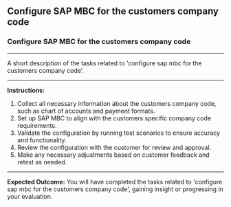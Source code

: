 ## Configure SAP MBC for the customers company code

### Configure SAP MBC for the customers company code

---
A short description of the tasks related to 'configure sap mbc for the customers company code'.


---
**Instructions:**

1. Collect all necessary information about the customers company code, such as chart of accounts and payment formats.
2. Set up SAP MBC to align with the customers specific company code requirements.
3. Validate the configuration by running test scenarios to ensure accuracy and functionality.
4. Review the configuration with the customer for review and approval.
5. Make any necessary adjustments based on customer feedback and retest as needed.

---
**Expected Outcome:**
You will have completed the tasks related to 'configure sap mbc for the customers company code', gaining insight or progressing in your evaluation.
